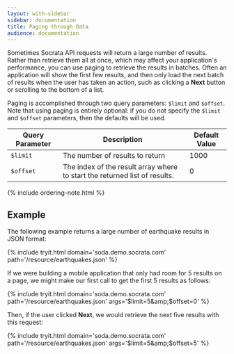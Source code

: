 ```yaml
---
layout: with-sidebar
sidebar: documentation
title: Paging through Data
audience: documentation
---
```


Sometimes Socrata API requests will return a large number of results. Rather than retrieve them all at once, which may affect your application's performance, you can use paging to retrieve the results in batches. Often an application will show the first few results, and then only load the next batch of results when the user has taken an action, such as clicking a **Next** button or scrolling to the bottom of a list.

Paging is accomplished through two query parameters: `$limit` and `$offset`. Note that using paging is entirely optional: if you do not specify the `$limit` and `$offset` parameters, then the defaults will be used.

| Query Parameter | Description                                                                | Default Value |
| ---             | ---                                                                        | ---           |
| `$limit`        | The number of results to return                                            | 1000          |
| `$offset`       | The index of the result array where to start the returned list of results. | 0             |

{% include ordering-note.html %}

## Example

The following example returns a large number of earthquake results in JSON format:

{% include tryit.html domain='soda.demo.socrata.com' path='/resource/earthquakes.json' %}

If we were building a mobile application that only had room for 5 results on a page, we might make our first call to get the first 5 results as follows:

{% include tryit.html domain='soda.demo.socrata.com' path='/resource/earthquakes.json' args='$limit=5&amp;$offset=0' %}

Then, if the user clicked **Next**, we would retrieve the next five results with this request:

{% include tryit.html domain='soda.demo.socrata.com' path='/resource/earthquakes.json' args='$limit=5&amp;$offset=5' %}
